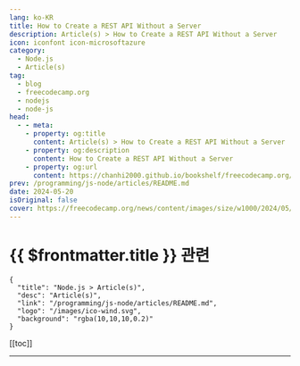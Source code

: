 ```yaml
---
lang: ko-KR
title: How to Create a REST API Without a Server
description: Article(s) > How to Create a REST API Without a Server
icon: iconfont icon-microsoftazure
category: 
  - Node.js
  - Article(s)
tag: 
  - blog
  - freecodecamp.org
  - nodejs
  - node-js
head:
  - - meta:
    - property: og:title
      content: Article(s) > How to Create a REST API Without a Server
    - property: og:description
      content: How to Create a REST API Without a Server
    - property: og:url
      content: https://chanhi2000.github.io/bookshelf/freecodecamp.org/how-to-create-a-rest-api-without-a-server.html
prev: /programming/js-node/articles/README.md
date: 2024-05-20
isOriginal: false
cover: https://freecodecamp.org/news/content/images/size/w1000/2024/05/cover-4.png
---
```


# {{ $frontmatter.title }} 관련

```component VPCard
{
  "title": "Node.js > Article(s)",
  "desc": "Article(s)",
  "link": "/programming/js-node/articles/README.md",
  "logo": "/images/ico-wind.svg",
  "background": "rgba(10,10,10,0.2)"
}
```

[[toc]]

---

<SiteInfo
  name="How to Create a REST API Without a Server"
  desc="If you're a Front-End developer and want to showcase your skills, it may be a problem if you use GitHub pages or Netlify to show your apps.  Instead, you can create a REST API directly in the browser without the need of any server. With this, you can showcase..."
  url="https://freecodecamp.org/news/how-to-create-a-rest-api-without-a-server/"
  logo="https://cdn.freecodecamp.org/universal/favicons/favicon.ico"
  preview="https://freecodecamp.org/news/content/images/size/w1000/2024/05/cover-4.png"/>

<!-- TODO: 작성 -->

